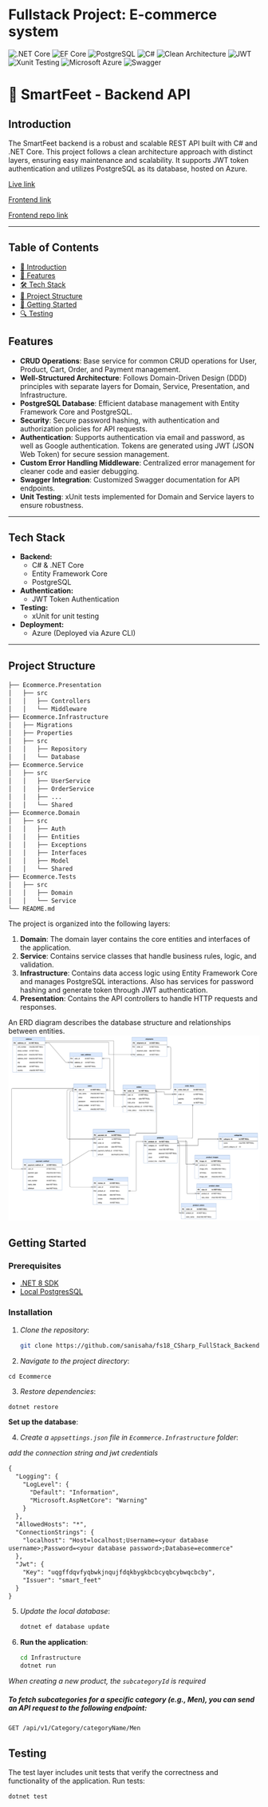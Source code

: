# Fullstack Project: E-commerce system

![.NET Core](https://img.shields.io/badge/.NET%20Core-purple)
![EF Core](https://img.shields.io/badge/EF%20Core-cyan)
![PostgreSQL](https://img.shields.io/badge/PostgreSQL-darkblue)
![C#](https://img.shields.io/badge/C%23-8.0-239120?logo=csharp)
![Clean Architecture](https://img.shields.io/badge/Clean_Architecture-orange?logo=cleanarchitecture)
![JWT](https://img.shields.io/badge/JWT-JSON_Web_Token-00B5AD?logo=jsonwebtokens)
![Xunit Testing](https://img.shields.io/badge/Xunit-Testing-FF4136?logo=xunit)
![Microsoft Azure](https://img.shields.io/badge/Microsoft-Azure-skyblue)
![Swagger](https://img.shields.io/badge/Swagger-greenyellow)

# 🥿 SmartFeet - Backend API

## Introduction

The SmartFeet backend is a robust and scalable REST API built with C# and .NET Core. This project follows a clean architecture approach with distinct layers, ensuring easy maintenance and scalability. It supports JWT token authentication and utilizes PostgreSQL as its database, hosted on Azure.

[Live link](https://smartfeet-cycudccehyfnf4cy.canadacentral-01.azurewebsites.net/swagger/index.html)

[Frontend link](https://smartfeet-ceeb7.web.app/)

[Frontend repo link](https://github.com/sanisaha/fs18_CSharp_FullStack_Backend)

---

## Table of Contents

- [📖 Introduction](#introduction)
- [🌟 Features](#features)
- [🛠️ Tech Stack](#tech-stack)
- [📂 Project Structure](#project-structure)
- [🚀 Getting Started](#getting-started)
- [🔍 Testing](#testing)

## Features

- **CRUD Operations**: Base service for common CRUD operations for User, Product, Cart, Order, and Payment management.
- **Well-Structured Architecture**: Follows Domain-Driven Design (DDD) principles with separate layers for Domain, Service, Presentation, and Infrastructure.
- **PostgreSQL Database**: Efficient database management with Entity Framework Core and PostgreSQL.
- **Security**: Secure password hashing, with authentication and authorization policies for API requests.
- **Authentication**: Supports authentication via email and password, as well as Google authentication. Tokens are generated using JWT (JSON Web Token) for secure session management.
- **Custom Error Handling Middleware**: Centralized error management for cleaner code and easier debugging.
- **Swagger Integration**: Customized Swagger documentation for API endpoints.
- **Unit Testing**: xUnit tests implemented for Domain and Service layers to ensure robustness.

---

## Tech Stack

- **Backend:**
  - C# & .NET Core
  - Entity Framework Core
  - PostgreSQL
- **Authentication:**
  - JWT Token Authentication
- **Testing:**
  - xUnit for unit testing
- **Deployment:**
  - Azure (Deployed via Azure CLI)

---

## Project Structure

```plaintext
├── Ecommerce.Presentation
│   ├── src
│   │   ├── Controllers
│   │   └── Middleware
├── Ecommerce.Infrastructure
│   ├── Migrations
│   ├── Properties
│   ├── src
│   │   ├── Repository
│   │   └── Database
├── Ecommerce.Service
│   ├── src
│   │   ├── UserService
│   │   ├── OrderService
│   │   ├── ...
│   │   └── Shared
├── Ecommerce.Domain
│   ├── src
│   │   ├── Auth
│   │   ├── Entities
│   │   ├── Exceptions
│   │   ├── Interfaces
│   │   ├── Model
│   │   └── Shared
├── Ecommerce.Tests
│   ├── src
│   │   ├── Domain
│   │   └── Service
└── README.md
```

The project is organized into the following layers:

1. **Domain**: The domain layer contains the core entities and interfaces of the application.
2. **Service**: Contains service classes that handle business rules, logic, and validation.
3. **Infrastructure**: Contains data access logic using Entity Framework Core and manages PostgreSQL interactions. Also has services for password hashing and generate token through JWT authentication.
4. **Presentation**: Contains the API controllers to handle HTTP requests and responses.

An ERD diagram describes the database structure and relationships between entities.
![ERD](Documentation/ER_Diagram.png)

## Getting Started

### Prerequisites

- [.NET 8 SDK](https://dotnet.microsoft.com/download/dotnet/8.0)
- [Local PostgresSQL](https://www.postgresql.org/download/)

### Installation

1. _Clone the repository_:

   ```sh
   git clone https://github.com/sanisaha/fs18_CSharp_FullStack_Backend
   ```

2. _Navigate to the project directory_:

```
cd Ecommerce
```

3. _Restore dependencies_:

```
dotnet restore
```

**Set up the database**:

4. _Create a `appsettings.json` file in `Ecommerce.Infrastructure` folder_:

_add the connection string and jwt credentials_

```
{
  "Logging": {
    "LogLevel": {
      "Default": "Information",
      "Microsoft.AspNetCore": "Warning"
    }
  },
  "AllowedHosts": "*",
  "ConnectionStrings": {
    "localhost": "Host=localhost;Username=<your database username>;Password=<your database password>;Database=ecommerce"
  },
  "Jwt": {
    "Key": "uqgffdqvfyqbwkjnqujfdqkbygkbcbcyqbcybwqcbcby",
    "Issuer": "smart_feet"
  }
}
```

5. _Update the local database_:

   ```sh
   dotnet ef database update
   ```

6. **Run the application**:

   ```sh
   cd Infrastructure
   dotnet run
   ```

_When creating a new product, the `subcategoryId` is required_

##### To fetch subcategories for a specific category (e.g., Men), you can send an API request to the following endpoint:

```bash
GET /api/v1/Category/categoryName/Men
```

## Testing

The test layer includes unit tests that verify the correctness and functionality of the application.
Run tests:

```
dotnet test
```

```

```
